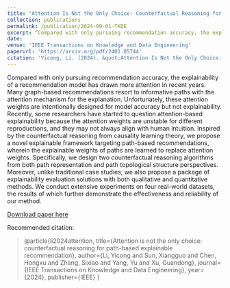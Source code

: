 ```yaml
---
title: "Attention Is Not the Only Choice: Counterfactual Reasoning for Path-Based Explainable Recommendation"
collection: publications
permalink: /publication/2024-09-01-TKDE
excerpt: “Compared with only pursuing recommendation accuracy, the explainability of a recommendation model has drawn more attention in recent years. Many graph-based recommendations resort to informative paths with the attention mechanism for the explanation. Unfortunately, these attention weights are intentionally designed for model accuracy but not explainability. Recently, some researchers have started to question attention-based explainability because the attention weights are unstable for different reproductions, and they may not always align with human intuition. Inspired by the counterfactual reasoning from causality learning theory, we propose a novel explainable framework targeting path-based recommendations, wherein the explainable weights of paths are learned to replace attention weights. Specifically, we design two counterfactual reasoning algorithms from both path representation and path topological structure perspectives. Moreover, unlike traditional case studies, we also propose a package of explainability evaluation solutions with both qualitative and quantitative methods. We conduct extensive experiments on four real-world datasets, the results of which further demonstrate the effectiveness and reliability of our method.”
date: 
venue: 'IEEE Transactions on Knowledge and Data Engineering'
paperurl: 'https://arxiv.org/pdf/2401.05744'
citation: 'Yicong, Li. (2024). &quot;Attention Is Not the Only Choice: Counterfactual Reasoning for Path-Based Explainable Recommendation.&quot; <i>IEEE Transactions on Knowledge and Data Engineering</i>.'
---
```


Compared with only pursuing recommendation accuracy, the explainability of a recommendation model has drawn more attention in recent years. Many graph-based recommendations resort to informative paths with the attention mechanism for the explanation. Unfortunately, these attention weights are intentionally designed for model accuracy but not explainability. Recently, some researchers have started to question attention-based explainability because the attention weights are unstable for different reproductions, and they may not always align with human intuition. Inspired by the counterfactual reasoning from causality learning theory, we propose a novel explainable framework targeting path-based recommendations, wherein the explainable weights of paths are learned to replace attention weights. Specifically, we design two counterfactual reasoning algorithms from both path representation and path topological structure perspectives. Moreover, unlike traditional case studies, we also propose a package of explainability evaluation solutions with both qualitative and quantitative methods. We conduct extensive experiments on four real-world datasets, the results of which further demonstrate the effectiveness and reliability of our method.

[Download paper here](https://arxiv.org/pdf/2401.05744)

Recommended citation:
>@article{li2024attention,
>  title={Attention is not the only choice: counterfactual reasoning for path-based explainable recommendation},
>  author={Li, Yicong and Sun, Xiangguo and Chen, Hongxu and Zhang, Sixiao and Yang, Yu and Xu, Guandong},
>  journal={IEEE Transactions on Knowledge and Data Engineering},
>  year={2024},
>  publisher={IEEE}
>}
